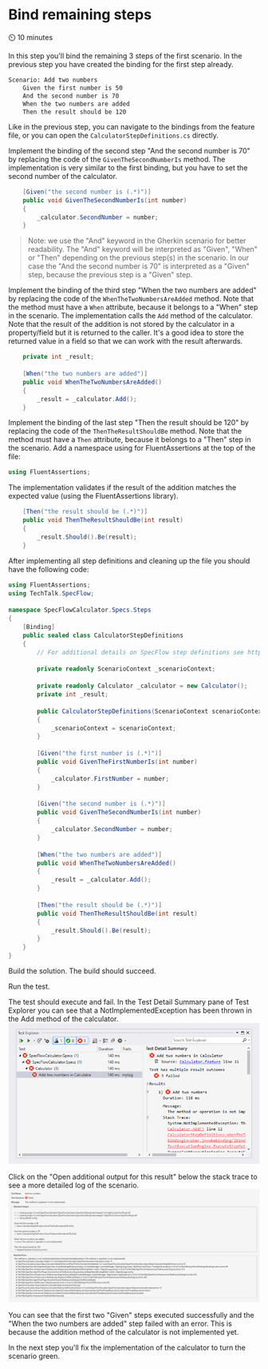 Bind remaining steps
====================

⏲️ 10 minutes

In this step you'll bind the remaining 3 steps of the first scenario. In the previous step you have created the binding for the first step already.

``` Gherkin
Scenario: Add two numbers
    Given the first number is 50
    And the second number is 70
    When the two numbers are added
    Then the result should be 120
```

Like in the previous step, you can navigate to the bindings from the feature file, or you can open the `CalculatorStepDefinitions.cs` directly.

Implement the binding of the second step "And the second number is 70" by replacing the code of the `GivenTheSecondNumberIs` method. The implementation is very similar to the first binding, but you have to set the second number of the calculator.

``` c#
    [Given("the second number is (.*)")]
    public void GivenTheSecondNumberIs(int number)
    {
        _calculator.SecondNumber = number;
    }
```

> Note: we use the "And" keyword in the Gherkin scenario for better readability. The "And" keyword will be interpreted as "Given", "When" or "Then" depending on the previous step(s) in the scenario. In our case the "And the second number is 70" is interpreted as a "Given" step, because the previous step is a "Given" step.

Implement the binding of the third step "When the two numbers are added" by replacing the code of the `WhenTheTwoNumbersAreAdded` method. Note that the method must have a `When` attribute, because it belongs to a "When" step in the scenario.
The implementation calls the `Add` method of the calculator. Note that the result of the addition is not stored by the calculator in a property/field but it is returned  to the caller. It's a good idea to store the returned value in a field so that we can work with the result afterwards.

``` c#
    private int _result;

    [When("the two numbers are added")]
    public void WhenTheTwoNumbersAreAdded()
    {
        _result = _calculator.Add();
    }
```

Implement the binding of the last step "Then the result should be 120" by replacing the code of the `ThenTheResultShouldBe` method. Note that the method must have a `Then` attribute, because it belongs to a "Then" step in the scenario.
Add a namespace using for FluentAssertions at the top of the file:

``` c#
using FluentAssertions;
```

The implementation validates if the result of the addition matches the expected value (using the FluentAssertions library).

``` c#
    [Then("the result should be (.*)")]
    public void ThenTheResultShouldBe(int result)
    {
        _result.Should().Be(result);
    }
```

After implementing all step definitions and cleaning up the file you should have the following code:

``` c#
using FluentAssertions;
using TechTalk.SpecFlow;

namespace SpecFlowCalculator.Specs.Steps
{
    [Binding]
    public sealed class CalculatorStepDefinitions
    {
        // For additional details on SpecFlow step definitions see https://go.specflow.org/doc-stepdef

        private readonly ScenarioContext _scenarioContext;

        private readonly Calculator _calculator = new Calculator();
        private int _result;

        public CalculatorStepDefinitions(ScenarioContext scenarioContext)
        {
            _scenarioContext = scenarioContext;
        }

        [Given("the first number is (.*)")]
        public void GivenTheFirstNumberIs(int number)
        {
            _calculator.FirstNumber = number;
        }

        [Given("the second number is (.*)")]
        public void GivenTheSecondNumberIs(int number)
        {
            _calculator.SecondNumber = number;
        }

        [When("the two numbers are added")]
        public void WhenTheTwoNumbersAreAdded()
        {
            _result = _calculator.Add();
        }

        [Then("the result should be (.*)")]
        public void ThenTheResultShouldBe(int result)
        {
            _result.Should().Be(result);
        }
    }
}

```

Build the solution. The build should succeed.

Run the test.

The test should execute and fail. In the Test Detail Summary pane of Test Explorer you can see that a NotImplementedException has been thrown in the Add method of the calculator.  
![Test Explorer Failed Test](../_static/step6/test_explorer_failed_test.png)

Click on the "Open additional output for this result" below the stack trace to see a more detailed log of the scenario.  
![Test Explorer Additional Output](../_static/step6/test_explorer_additional_output.png)

You can see that the first two "Given" steps executed successfully and the "When the two numbers are added" step failed with an error. This is because the addition method of the calculator is not implemented yet.

In the next step you'll fix the implementation of the calculator to turn the scenario green.
